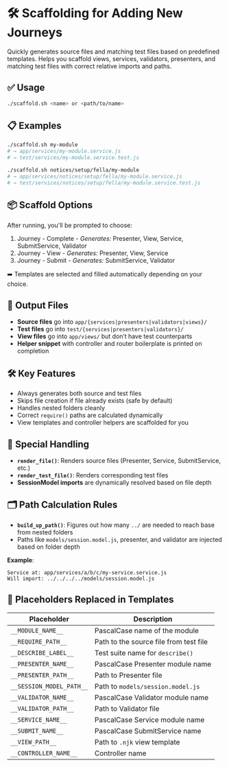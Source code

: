 # 🛠 Scaffolding for Adding New Journeys

Quickly generates source files and matching test files based on predefined templates. Helps you scaffold views, services, validators, presenters, and matching test files with correct relative imports and paths.

## ✅ Usage

```bash
./scaffold.sh <name> or <path/to/name>
```

## 📋 Examples

```bash
./scaffold.sh my-module
# → app/services/my-module.service.js
# → test/services/my-module.service.test.js

./scaffold.sh notices/setup/fella/my-module
# → app/services/notices/setup/fella/my-module.service.js
# → test/services/notices/setup/fella/my-module.service.test.js
```

## 📦 Scaffold Options

After running, you'll be prompted to choose:

1. Journey - Complete - _Generates:_ Presenter, View, Service, SubmitService, Validator
2. Journey - View - _Generates:_ Presenter, View, Service
3. Journey - Submit - _Generates:_ SubmitService, Validator

➡️ Templates are selected and filled automatically depending on your choice.

## 🔧 Output Files

- **Source files** go into `app/{services|presenters|validators|views}/`
- **Test files** go into `test/{services|presenters|validators}/`
- **View files** go into `app/views/` but don’t have test counterparts
- **Helper snippet** with controller and router boilerplate is printed on completion

## 🛠 Key Features

- Always generates both source and test files
- Skips file creation if file already exists (safe by default)
- Handles nested folders cleanly
- Correct `require()` paths are calculated dynamically
- View templates and controller helpers are scaffolded for you

## 🧠 Special Handling

- **`render_file()`**: Renders source files (Presenter, Service, SubmitService, etc.)
- **`render_test_file()`**: Renders corresponding test files
- **SessionModel imports** are dynamically resolved based on file depth

## 🗂 Path Calculation Rules

- **`build_up_path()`**: Figures out how many `../` are needed to reach base from nested folders
- Paths like `models/session.model.js`, presenter, and validator are injected based on folder depth

**Example**:

```text
Service at: app/services/a/b/c/my-service.service.js
Will import: ../../../../models/session.model.js
```

## 🧩 Placeholders Replaced in Templates

| Placeholder              | Description                            |
| ------------------------ | -------------------------------------- |
| `__MODULE_NAME__`        | PascalCase name of the module          |
| `__REQUIRE_PATH__`       | Path to the source file from test file |
| `__DESCRIBE_LABEL__`     | Test suite name for `describe()`       |
| `__PRESENTER_NAME__`     | PascalCase Presenter module name       |
| `__PRESENTER_PATH__`     | Path to Presenter file                 |
| `__SESSION_MODEL_PATH__` | Path to `models/session.model.js`      |
| `__VALIDATOR_NAME__`     | PascalCase Validator module name       |
| `__VALIDATOR_PATH__`     | Path to Validator file                 |
| `__SERVICE_NAME__`       | PascalCase Service module name         |
| `__SUBMIT_NAME__`        | PascalCase SubmitService name          |
| `__VIEW_PATH__`          | Path to `.njk` view template           |
| `__CONTROLLER_NAME__`    | Controller name                        |

